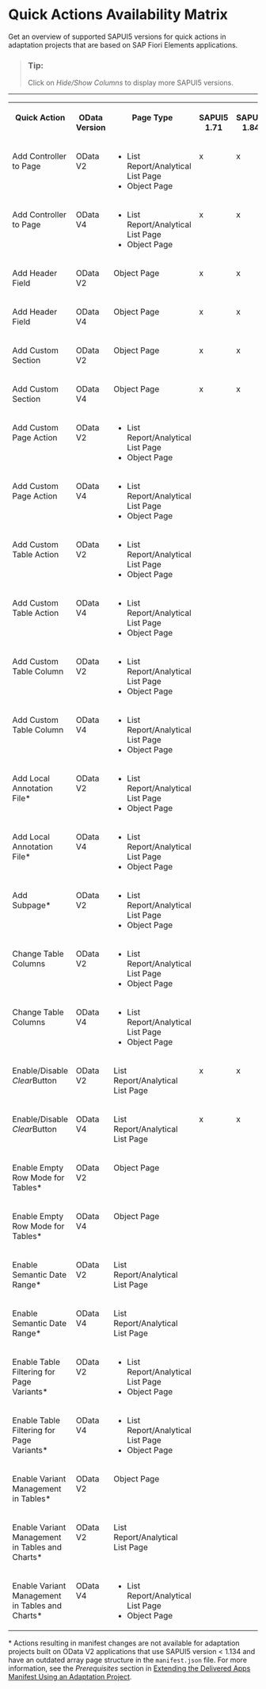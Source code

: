 <!-- loio5d3d94bf3e0b4de0a6e8b4964eec5d10 -->

# Quick Actions Availability Matrix

Get an overview of supported SAPUI5 versions for quick actions in adaptation projects that are based on SAP Fiori Elements applications.

> ### Tip:  
> Click on *Hide/Show Columns* to display more SAPUI5 versions.

****


<table>
<tr>
<th valign="top">

Quick Action

</th>
<th valign="top">

OData Version

</th>
<th valign="top">

Page Type

</th>
<th valign="top">

SAPUI5 1.71

</th>
<th valign="top">

SAPUI5 1.84

</th>
<th valign="top">

SAPUI5 1.96

</th>
<th valign="top">

SAPUI5 1.108

</th>
<th valign="top">

SAPUI5 1.120

</th>
<th valign="top">

SAPUI5 1.130

</th>
<th valign="top">

SAPUI5 1.133

</th>
<th valign="top">

\>=SAPUI5 1.134

</th>
</tr>
<tr>
<td valign="top">

Add Controller to Page

</td>
<td valign="top">

OData V2

</td>
<td valign="top">

-   List Report/Analytical List Page
-   Object Page



</td>
<td valign="top">

x

</td>
<td valign="top">

x

</td>
<td valign="top">

x

</td>
<td valign="top">

x

</td>
<td valign="top">

x

</td>
<td valign="top">

x

</td>
<td valign="top">

x

</td>
<td valign="top">

x

</td>
</tr>
<tr>
<td valign="top">

Add Controller to Page

</td>
<td valign="top">

OData V4

</td>
<td valign="top">

-   List Report/Analytical List Page
-   Object Page



</td>
<td valign="top">

x

</td>
<td valign="top">

x

</td>
<td valign="top">

x

</td>
<td valign="top">

x

</td>
<td valign="top">

x

</td>
<td valign="top">

x

</td>
<td valign="top">

x

</td>
<td valign="top">

x

</td>
</tr>
<tr>
<td valign="top">

Add Header Field

</td>
<td valign="top">

OData V2

</td>
<td valign="top">

Object Page

</td>
<td valign="top">

x

</td>
<td valign="top">

x

</td>
<td valign="top">

x

</td>
<td valign="top">

x

</td>
<td valign="top">

x

</td>
<td valign="top">

x

</td>
<td valign="top">

x

</td>
<td valign="top">

x

</td>
</tr>
<tr>
<td valign="top">

Add Header Field

</td>
<td valign="top">

OData V4

</td>
<td valign="top">

Object Page

</td>
<td valign="top">

x

</td>
<td valign="top">

x

</td>
<td valign="top">

x

</td>
<td valign="top">

x

</td>
<td valign="top">

x

</td>
<td valign="top">

x

</td>
<td valign="top">

x

</td>
<td valign="top">

x

</td>
</tr>
<tr>
<td valign="top">

Add Custom Section

</td>
<td valign="top">

OData V2

</td>
<td valign="top">

Object Page

</td>
<td valign="top">

x

</td>
<td valign="top">

x

</td>
<td valign="top">

x

</td>
<td valign="top">

x

</td>
<td valign="top">

x

</td>
<td valign="top">

x

</td>
<td valign="top">

x

</td>
<td valign="top">

x

</td>
</tr>
<tr>
<td valign="top">

Add Custom Section

</td>
<td valign="top">

OData V4

</td>
<td valign="top">

Object Page

</td>
<td valign="top">

x

</td>
<td valign="top">

x

</td>
<td valign="top">

x

</td>
<td valign="top">

x

</td>
<td valign="top">

x

</td>
<td valign="top">

x

</td>
<td valign="top">

x

</td>
<td valign="top">

x

</td>
</tr>
<tr>
<td valign="top">

Add Custom Page Action

</td>
<td valign="top">

OData V2

</td>
<td valign="top">

-   List Report/Analytical List Page
-   Object Page



</td>
<td valign="top">

 

</td>
<td valign="top">

 

</td>
<td valign="top">

 

</td>
<td valign="top">

 

</td>
<td valign="top">

 

</td>
<td valign="top">

x

</td>
<td valign="top">

x

</td>
<td valign="top">

x

</td>
</tr>
<tr>
<td valign="top">

Add Custom Page Action

</td>
<td valign="top">

OData V4

</td>
<td valign="top">

-   List Report/Analytical List Page
-   Object Page



</td>
<td valign="top">

 

</td>
<td valign="top">

 

</td>
<td valign="top">

 

</td>
<td valign="top">

 

</td>
<td valign="top">

 

</td>
<td valign="top">

x

</td>
<td valign="top">

x

</td>
<td valign="top">

x

</td>
</tr>
<tr>
<td valign="top">

Add Custom Table Action

</td>
<td valign="top">

OData V2

</td>
<td valign="top">

-   List Report/Analytical List Page
-   Object Page



</td>
<td valign="top">

 

</td>
<td valign="top">

 

</td>
<td valign="top">

x

</td>
<td valign="top">

x

</td>
<td valign="top">

x

</td>
<td valign="top">

x

</td>
<td valign="top">

x

</td>
<td valign="top">

x

</td>
</tr>
<tr>
<td valign="top">

Add Custom Table Action

</td>
<td valign="top">

OData V4

</td>
<td valign="top">

-   List Report/Analytical List Page
-   Object Page



</td>
<td valign="top">

 

</td>
<td valign="top">

 

</td>
<td valign="top">

x

</td>
<td valign="top">

x

</td>
<td valign="top">

x

</td>
<td valign="top">

x

</td>
<td valign="top">

x

</td>
<td valign="top">

x

</td>
</tr>
<tr>
<td valign="top">

Add Custom Table Column

</td>
<td valign="top">

OData V2

</td>
<td valign="top">

-   List Report/Analytical List Page
-   Object Page



</td>
<td valign="top">

 

</td>
<td valign="top">

 

</td>
<td valign="top">

x

</td>
<td valign="top">

x

</td>
<td valign="top">

x

</td>
<td valign="top">

x

</td>
<td valign="top">

x

</td>
<td valign="top">

x

</td>
</tr>
<tr>
<td valign="top">

Add Custom Table Column

</td>
<td valign="top">

OData V4

</td>
<td valign="top">

-   List Report/Analytical List Page
-   Object Page



</td>
<td valign="top">

 

</td>
<td valign="top">

 

</td>
<td valign="top">

x

</td>
<td valign="top">

x

</td>
<td valign="top">

x

</td>
<td valign="top">

x

</td>
<td valign="top">

x

</td>
<td valign="top">

x

</td>
</tr>
<tr>
<td valign="top">

Add Local Annotation File\*

</td>
<td valign="top">

OData V2

</td>
<td valign="top">

-   List Report/Analytical List Page
-   Object Page



</td>
<td valign="top">

 

</td>
<td valign="top">

 

</td>
<td valign="top">

 

</td>
<td valign="top">

 

</td>
<td valign="top">

 

</td>
<td valign="top">

 

</td>
<td valign="top">

x

</td>
<td valign="top">

x

</td>
</tr>
<tr>
<td valign="top">

Add Local Annotation File\*

</td>
<td valign="top">

OData V4

</td>
<td valign="top">

-   List Report/Analytical List Page
-   Object Page



</td>
<td valign="top">

 

</td>
<td valign="top">

 

</td>
<td valign="top">

 

</td>
<td valign="top">

 

</td>
<td valign="top">

 

</td>
<td valign="top">

 

</td>
<td valign="top">

x

</td>
<td valign="top">

x

</td>
</tr>
<tr>
<td valign="top">

Add Subpage\*

</td>
<td valign="top">

OData V2

</td>
<td valign="top">

-   List Report/Analytical List Page
-   Object Page



</td>
<td valign="top">

 

</td>
<td valign="top">

 

</td>
<td valign="top">

x

</td>
<td valign="top">

x

</td>
<td valign="top">

x

</td>
<td valign="top">

x

</td>
<td valign="top">

x

</td>
<td valign="top">

x

</td>
</tr>
<tr>
<td valign="top">

Change Table Columns

</td>
<td valign="top">

OData V2

</td>
<td valign="top">

-   List Report/Analytical List Page
-   Object Page



</td>
<td valign="top">

 

</td>
<td valign="top">

 

</td>
<td valign="top">

x

</td>
<td valign="top">

x

</td>
<td valign="top">

x

</td>
<td valign="top">

x

</td>
<td valign="top">

x

</td>
<td valign="top">

x

</td>
</tr>
<tr>
<td valign="top">

Change Table Columns

</td>
<td valign="top">

OData V4

</td>
<td valign="top">

-   List Report/Analytical List Page
-   Object Page



</td>
<td valign="top">

 

</td>
<td valign="top">

 

</td>
<td valign="top">

x

</td>
<td valign="top">

x

</td>
<td valign="top">

x

</td>
<td valign="top">

x

</td>
<td valign="top">

x

</td>
<td valign="top">

x

</td>
</tr>
<tr>
<td valign="top">

Enable/Disable *Clear*Button

</td>
<td valign="top">

OData V2

</td>
<td valign="top">

List Report/Analytical List Page

</td>
<td valign="top">

x

</td>
<td valign="top">

x

</td>
<td valign="top">

x

</td>
<td valign="top">

x

</td>
<td valign="top">

x

</td>
<td valign="top">

x

</td>
<td valign="top">

x

</td>
<td valign="top">

x

</td>
</tr>
<tr>
<td valign="top">

Enable/Disable *Clear*Button

</td>
<td valign="top">

OData V4

</td>
<td valign="top">

List Report/Analytical List Page

</td>
<td valign="top">

x

</td>
<td valign="top">

x

</td>
<td valign="top">

x

</td>
<td valign="top">

x

</td>
<td valign="top">

x

</td>
<td valign="top">

x

</td>
<td valign="top">

x

</td>
<td valign="top">

x

</td>
</tr>
<tr>
<td valign="top">

Enable Empty Row Mode for Tables\*

</td>
<td valign="top">

OData V2

</td>
<td valign="top">

Object Page

</td>
<td valign="top">

 

</td>
<td valign="top">

 

</td>
<td valign="top">

 

</td>
<td valign="top">

 

</td>
<td valign="top">

 

</td>
<td valign="top">

x

</td>
<td valign="top">

x

</td>
<td valign="top">

x

</td>
</tr>
<tr>
<td valign="top">

Enable Empty Row Mode for Tables\*

</td>
<td valign="top">

OData V4

</td>
<td valign="top">

Object Page

</td>
<td valign="top">

 

</td>
<td valign="top">

 

</td>
<td valign="top">

 

</td>
<td valign="top">

 

</td>
<td valign="top">

 

</td>
<td valign="top">

 

</td>
<td valign="top">

x

</td>
<td valign="top">

x

</td>
</tr>
<tr>
<td valign="top">

Enable Semantic Date Range\*

</td>
<td valign="top">

OData V2

</td>
<td valign="top">

List Report/Analytical List Page

</td>
<td valign="top">

 

</td>
<td valign="top">

 

</td>
<td valign="top">

x

</td>
<td valign="top">

x

</td>
<td valign="top">

x

</td>
<td valign="top">

x

</td>
<td valign="top">

x

</td>
<td valign="top">

x

</td>
</tr>
<tr>
<td valign="top">

Enable Semantic Date Range\*

</td>
<td valign="top">

OData V4

</td>
<td valign="top">

List Report/Analytical List Page

</td>
<td valign="top">

 

</td>
<td valign="top">

 

</td>
<td valign="top">

 

</td>
<td valign="top">

 

</td>
<td valign="top">

 

</td>
<td valign="top">

x

</td>
<td valign="top">

x

</td>
<td valign="top">

x

</td>
</tr>
<tr>
<td valign="top">

Enable Table Filtering for Page Variants\*

</td>
<td valign="top">

OData V2

</td>
<td valign="top">

-   List Report/Analytical List Page
-   Object Page



</td>
<td valign="top">

 

</td>
<td valign="top">

 

</td>
<td valign="top">

x

</td>
<td valign="top">

x

</td>
<td valign="top">

x

</td>
<td valign="top">

x

</td>
<td valign="top">

x

</td>
<td valign="top">

x

</td>
</tr>
<tr>
<td valign="top">

Enable Table Filtering for Page Variants\*

</td>
<td valign="top">

OData V4

</td>
<td valign="top">

-   List Report/Analytical List Page
-   Object Page



</td>
<td valign="top">

 

</td>
<td valign="top">

 

</td>
<td valign="top">

 

</td>
<td valign="top">

 

</td>
<td valign="top">

 

</td>
<td valign="top">

 

</td>
<td valign="top">

x

</td>
<td valign="top">

x

</td>
</tr>
<tr>
<td valign="top">

Enable Variant Management in Tables\*

</td>
<td valign="top">

OData V2

</td>
<td valign="top">

Object Page

</td>
<td valign="top">

 

</td>
<td valign="top">

 

</td>
<td valign="top">

x

</td>
<td valign="top">

x

</td>
<td valign="top">

x

</td>
<td valign="top">

x

</td>
<td valign="top">

x

</td>
<td valign="top">

x

</td>
</tr>
<tr>
<td valign="top">

Enable Variant Management in Tables and Charts\*

</td>
<td valign="top">

OData V2

</td>
<td valign="top">

List Report/Analytical List Page

</td>
<td valign="top">

 

</td>
<td valign="top">

 

</td>
<td valign="top">

x

</td>
<td valign="top">

x

</td>
<td valign="top">

x

</td>
<td valign="top">

x

</td>
<td valign="top">

x

</td>
<td valign="top">

x

</td>
</tr>
<tr>
<td valign="top">

Enable Variant Management in Tables and Charts\*

</td>
<td valign="top">

OData V4

</td>
<td valign="top">

-   List Report/Analytical List Page
-   Object Page



</td>
<td valign="top">

 

</td>
<td valign="top">

 

</td>
<td valign="top">

 

</td>
<td valign="top">

 

</td>
<td valign="top">

 

</td>
<td valign="top">

 

</td>
<td valign="top">

x

</td>
<td valign="top">

x

</td>
</tr>
</table>

\* Actions resulting in manifest changes are not available for adaptation projects built on OData V2 applications that use SAPUI5 version < 1.134 and have an outdated array page structure in the `manifest.json` file. For more information, see the *Prerequisites* section in [Extending the Delivered Apps Manifest Using an Adaptation Project](https://ui5.sap.com/#/topic/a2b24a69baef4b91af2293ccc6b5871f).

